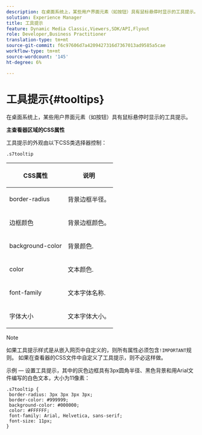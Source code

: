 ```yaml
---
description: 在桌面系统上，某些用户界面元素（如按钮）具有鼠标悬停时显示的工具提示。
solution: Experience Manager
title: 工具提示
feature: Dynamic Media Classic,Viewers,SDK/API,Flyout
role: Developer,Business Practitioner
translation-type: tm+mt
source-git-commit: f6c97606d7a4209427316d7367013ad9585a5cae
workflow-type: tm+mt
source-wordcount: '145'
ht-degree: 6%

---
```



# 工具提示{#tooltips}

在桌面系统上，某些用户界面元素（如按钮）具有鼠标悬停时显示的工具提示。

<!--<a id="section_061E550C1C1D4DB2BD663A898895B38C"></a>-->

**主查看器区域的CSS属性**

工具提示的外观由以下CSS类选择器控制：

```
.s7tooltip
```

<table id="table_94EE3F5BBE4547C0B4943471CEE7EDE4"> 
 <thead> 
  <tr> 
   <th colname="col1" class="entry"> <p> CSS属性 </p> </th> 
   <th colname="col2" class="entry"> <p>说明 </p> </th> 
  </tr> 
 </thead>
 <tbody> 
  <tr> 
   <td colname="col1"> <p> <span class="codeph"> border-radius  </span> </p> </td> 
   <td colname="col2"> <p> 背景边框半径。 </p> </td> 
  </tr> 
  <tr> 
   <td colname="col1"> <p> <span class="codeph"> 边框颜色  </span> </p> </td> 
   <td colname="col2"> <p> 背景边框颜色。 </p> </td> 
  </tr> 
  <tr> 
   <td colname="col1"> <p> <span class="codeph"> background-color  </span> </p> </td> 
   <td colname="col2"> <p> 背景颜色. </p> </td> 
  </tr> 
  <tr> 
   <td colname="col1"> <p> <span class="codeph"> color </span> </p> </td> 
   <td colname="col2"> <p>文本颜色. </p> </td> 
  </tr> 
  <tr> 
   <td colname="col1"> <p> <span class="codeph"> font-family  </span> </p> </td> 
   <td colname="col2"> <p>文本字体名称. </p> </td> 
  </tr> 
  <tr> 
   <td colname="col1"> <p> <span class="codeph"> 字体大小  </span> </p> </td> 
   <td colname="col2"> <p>文本字体大小。 </p> </td> 
  </tr> 
 </tbody> 
</table>

>[!NOTE]
>
>如果工具提示样式是从嵌入网页中自定义的，则所有属性必须包含`!IMPORTANT`规则。 如果在查看器的CSS文件中自定义了工具提示，则不必这样做。

示例 — 设置工具提示，其中的灰色边框具有3px圆角半径、黑色背景和用Arial文件编写的白色文本，大小为11像素：

```
.s7tooltip { 
 border-radius: 3px 3px 3px 3px; 
 border-color: #999999; 
 background-color: #000000; 
 color: #FFFFFF; 
 font-family: Arial, Helvetica, sans-serif; 
 font-size: 11px; 
}
```

